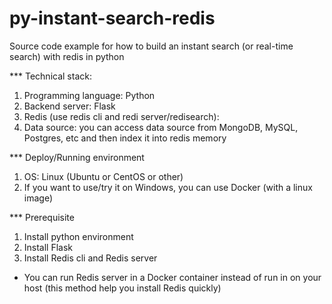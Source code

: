 # py-instant-search-redis
Source code example for how to build an instant search (or real-time search) with redis in python

*** Technical stack:
1. Programming language: Python
2. Backend server: Flask
3. Redis (use redis cli and redi server/redisearch):
4. Data source: you can access data source from MongoDB, MySQL, Postgres, etc and then index it into redis memory

*** Deploy/Running environment
1. OS: Linux (Ubuntu or CentOS or other)
2. If you want to use/try it on Windows, you can use Docker (with a linux image)


*** Prerequisite
1. Install python environment
2. Install Flask
3. Install Redis cli and Redis server
- You can run Redis server in a Docker container instead of run in on your host (this method help you install Redis quickly)
